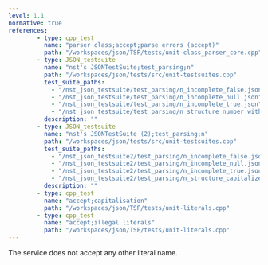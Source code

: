 ```yaml
---
level: 1.1
normative: true
references:
        - type: cpp_test
          name: "parser class;accept;parse errors (accept)"
          path: "/workspaces/json/TSF/tests/unit-class_parser_core.cpp"
        - type: JSON_testsuite
          name: "nst's JSONTestSuite;test_parsing;n"
          path: "/workspaces/json/tests/src/unit-testsuites.cpp"
          test_suite_paths:
            - "/nst_json_testsuite/test_parsing/n_incomplete_false.json"
            - "/nst_json_testsuite/test_parsing/n_incomplete_null.json"
            - "/nst_json_testsuite/test_parsing/n_incomplete_true.json"
            - "/nst_json_testsuite/test_parsing/n_structure_number_with_trailing_garbage.json"
          description: ""
        - type: JSON_testsuite
          name: "nst's JSONTestSuite (2);test_parsing;n"
          path: "/workspaces/json/tests/src/unit-testsuites.cpp"
          test_suite_paths:
            - "/nst_json_testsuite2/test_parsing/n_incomplete_false.json"
            - "/nst_json_testsuite2/test_parsing/n_incomplete_null.json"
            - "/nst_json_testsuite2/test_parsing/n_incomplete_true.json"
            - "/nst_json_testsuite2/test_parsing/n_structure_capitalized_True.json"
          description: ""
        - type: cpp_test
          name: "accept;capitalisation"
          path: "/workspaces/json/TSF/tests/unit-literals.cpp"
        - type: cpp_test
          name: "accept;illegal literals"
          path: "/workspaces/json/TSF/tests/unit-literals.cpp"
---
```


The service does not accept any other literal name.